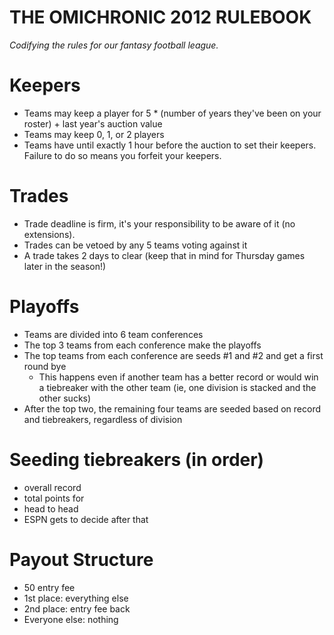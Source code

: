 THE OMICHRONIC 2012 RULEBOOK
==========
_Codifying the rules for our fantasy football league._

Keepers
============
* Teams may keep a player for 5 * (number of years they've been on your roster) + last year's auction value
* Teams may keep 0, 1, or 2 players
* Teams have until exactly 1 hour before the auction to set their keepers.  Failure to do so means you forfeit your keepers.

Trades
============
* Trade deadline is firm, it's your responsibility to be aware of it (no extensions).
* Trades can be vetoed by any 5 teams voting against it
* A trade takes 2 days to clear (keep that in mind for Thursday games later in the season!)

Playoffs
============
* Teams are divided into 6 team conferences
* The top 3 teams from each conference make the playoffs
* The top teams from each conference are seeds #1 and #2 and get a first round bye
  * This happens even if another team has a better record or would win a tiebreaker with the other team (ie, one division is stacked and the other sucks)
* After the top two, the remaining four teams are seeded based on record and tiebreakers, regardless of division

Seeding tiebreakers (in order)
==
  * overall record
  * total points for
  * head to head
  * ESPN gets to decide after that

Payout Structure
==
* 50 entry fee
 * 1st place:   everything else
 * 2nd place:    entry fee back
 * Everyone else: nothing

 
